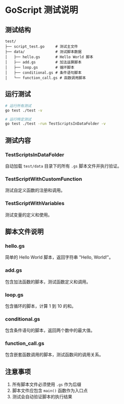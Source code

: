 # GoScript 测试说明

## 测试结构

```
test/
├── script_test.go     # 测试主文件
├── data/              # 测试脚本数据
│   ├── hello.gs       # Hello World 脚本
│   ├── add.gs         # 加法运算脚本
│   ├── loop.gs        # 循环脚本
│   ├── conditional.gs # 条件语句脚本
│   └── function_call.gs # 函数调用脚本
```

## 运行测试

```bash
# 运行所有测试
go test ./test -v

# 运行特定测试
go test ./test -run TestScriptsInDataFolder -v
```

## 测试内容

### TestScriptsInDataFolder
自动加载 `test/data` 目录下的所有 `.gs` 脚本文件并执行验证。

### TestScriptWithCustomFunction
测试自定义函数的注册和调用。

### TestScriptWithVariables
测试变量的定义和使用。

## 脚本文件说明

### hello.gs
简单的 Hello World 脚本，返回字符串 "Hello, World!"。

### add.gs
包含加法函数的脚本，测试函数定义和调用。

### loop.gs
包含循环的脚本，计算 1 到 10 的和。

### conditional.gs
包含条件语句的脚本，返回两个数中的最大值。

### function_call.gs
包含嵌套函数调用的脚本，测试函数间的调用关系。

## 注意事项

1. 所有脚本文件必须使用 `.gs` 作为后缀
2. 脚本文件应包含 `main()` 函数作为入口点
3. 测试会自动验证脚本的执行结果